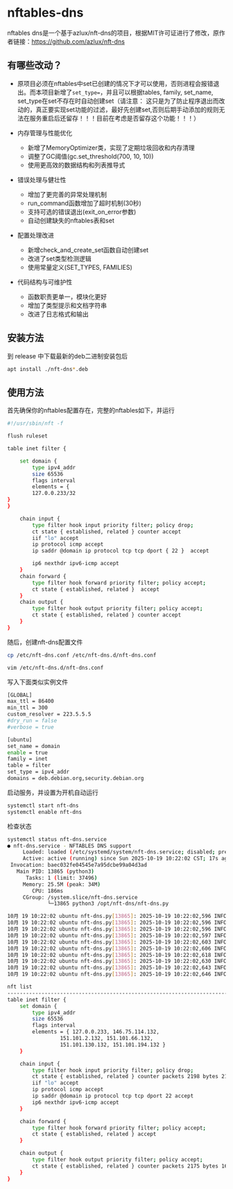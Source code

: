 # nftables-dns
nftables dns是一个基于azlux/nft-dns的项目，根据MIT许可证进行了修改，原作者链接：https://github.com/azlux/nft-dns
## 有哪些改动？
* 原项目必须在nftables中set已创建的情况下才可以使用，否则进程会报错退出。而本项目新增了`set_type=`，并且可以根据tables, family, set_name, set_type在set不存在时自动创建set（请注意： 这只是为了防止程序退出而改动的，真正要实现set功能的过滤，最好先创建set,否则后期手动添加的规则无法在服务重启后还留存！！！目前在考虑是否留存这个功能！！！）
* 内存管理与性能优化
  * 新增了MemoryOptimizer类，实现了定期垃圾回收和内存清理
  * 调整了GC阈值(gc.set_threshold(700, 10, 10))
  * 使用更高效的数据结构和列表推导式

* 错误处理与健壮性
  * 增加了更完善的异常处理机制
  * run_command函数增加了超时机制(30秒)
  * 支持可选的错误退出(exit_on_error参数)
  * 自动创建缺失的nftables表和set

* 配置处理改进
  * 新增check_and_create_set函数自动创建set
  * 改进了set类型检测逻辑
  * 使用常量定义(SET_TYPES, FAMILIES)

* 代码结构与可维护性
  * 函数职责更单一，模块化更好
  * 增加了类型提示和文档字符串
  * 改进了日志格式和输出
## 安装方法
到 release 中下载最新的deb二进制安装包后
```bash
apt install ./nft-dns*.deb
```
## 使用方法
首先确保你的nftables配置存在，完整的nftables如下，并运行
```bash
#!/usr/sbin/nft -f

flush ruleset

table inet filter {

	set domain {
		type ipv4_addr
		size 65536
		flags interval
		elements = {
		127.0.0.233/32
}
}

	chain input {
		type filter hook input priority filter; policy drop;
		ct state { established, related } counter accept
		iif "lo" accept
		ip protocol icmp accept
		ip saddr @domain ip protocol tcp tcp dport { 22 }  accept

		ip6 nexthdr ipv6-icmp accept
	}
	chain forward {
		type filter hook forward priority filter; policy accept;
		ct state { established, related }  accept
	}
	chain output {
		type filter hook output priority filter; policy accept;
		ct state { established, related } counter accept
	}
}
```
随后，创建nft-dns配置文件
```bash
cp /etc/nft-dns.conf /etc/nft-dns.d/nft-dns.conf
```
```bash
vim /etc/nft-dns.d/nft-dns.conf
```
写入下面类似实例文件
```bash
[GLOBAL]
max_ttl = 86400
min_ttl = 300
custom_resolver = 223.5.5.5
#dry_run = false
#verbose = true

[ubuntu]
set_name = domain
enable = true
family = inet
table = filter
set_type = ipv4_addr
domains = deb.debian.org,security.debian.org
```
启动服务，并设置为开机自动运行
```bash
systemctl start nft-dns
systemctl enable nft-dns
```
检查状态
```bash
systemctl status nft-dns.service 
● nft-dns.service - NFTABLES DNS support
     Loaded: loaded (/etc/systemd/system/nft-dns.service; disabled; preset: enabled)
     Active: active (running) since Sun 2025-10-19 10:22:02 CST; 17s ago
 Invocation: baec032fe04545e7a95dcbe99a04d3ad
   Main PID: 13865 (python3)
      Tasks: 1 (limit: 37496)
     Memory: 25.5M (peak: 34M)
        CPU: 186ms
     CGroup: /system.slice/nft-dns.service
             └─13865 python3 /opt/nft-dns/nft-dns.py

10月 19 10:22:02 ubuntu nft-dns.py[13865]: 2025-10-19 10:22:02,596 INFO:Only config file with prefix .conf is read
10月 19 10:22:02 ubuntu nft-dns.py[13865]: 2025-10-19 10:22:02,596 INFO:Reading config directory : /etc/nft-dns.d
10月 19 10:22:02 ubuntu nft-dns.py[13865]: 2025-10-19 10:22:02,596 INFO:   /etc/nft-dns.d/nft-dns.conf
10月 19 10:22:02 ubuntu nft-dns.py[13865]: 2025-10-19 10:22:02,597 INFO:# Parsing the configuration
10月 19 10:22:02 ubuntu nft-dns.py[13865]: 2025-10-19 10:22:02,603 INFO:Set domain_test does not exist in table filter, creating it
10月 19 10:22:02 ubuntu nft-dns.py[13865]: 2025-10-19 10:22:02,606 INFO:Successfully created set domain_test with type ipv4_addr and flags interval
10月 19 10:22:02 ubuntu nft-dns.py[13865]: 2025-10-19 10:22:02,618 INFO:# End of Parsing
10月 19 10:22:02 ubuntu nft-dns.py[13865]: 2025-10-19 10:22:02,630 INFO:Updating the IPv4 for deb.debian.org with ['146.75.114.132']
10月 19 10:22:02 ubuntu nft-dns.py[13865]: 2025-10-19 10:22:02,643 INFO:Updating the IPv4 for security.debian.org with ['151.101.130.132', '151.101.194.132', '151.101.2.132', '151.101.66.132']
10月 19 10:22:02 ubuntu nft-dns.py[13865]: 2025-10-19 10:22:02,646 INFO:Sleeping for 301s
```
```bash
nft list 
----------------------------------------------------------------------------------------------
table inet filter {
	set domain {
		type ipv4_addr
		size 65536
		flags interval
		elements = { 127.0.0.233, 146.75.114.132,
			     151.101.2.132, 151.101.66.132,
			     151.101.130.132, 151.101.194.132 }
	}

	chain input {
		type filter hook input priority filter; policy drop;
		ct state { established, related } counter packets 2198 bytes 211112 accept
		iif "lo" accept
		ip protocol icmp accept
		ip saddr @domain ip protocol tcp tcp dport 22 accept
		ip6 nexthdr ipv6-icmp accept
	}

	chain forward {
		type filter hook forward priority filter; policy accept;
		ct state { established, related } accept
	}

	chain output {
		type filter hook output priority filter; policy accept;
		ct state { established, related } counter packets 2175 bytes 167294 accept
	}
}
```
